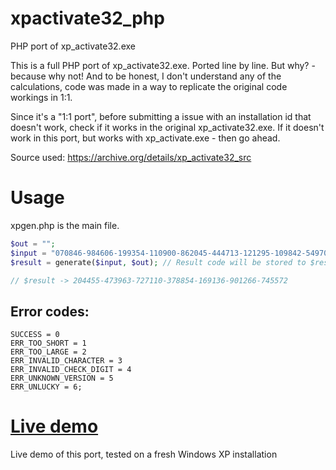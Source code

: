 # xpactivate32_php
PHP port of xp_activate32.exe

This is a full PHP port of xp_activate32.exe. Ported line by line. But why? - because why not! And to be honest, I don't understand any of the calculations, code was made in a way to replicate the original code workings in 1:1.

Since it's a "1:1 port", before submitting a issue with an installation id that doesn't work, check if it works in the original xp\_activate32.exe. If it doesn't work in this port, but works with xp\_activate.exe - then go ahead. 

Source used: https://archive.org/details/xp_activate32_src

# Usage
xpgen.php is the main file.
```php
$out = ""; 
$input = "070846-984606-199354-110900-862045-444713-121295-109842-549701";
$result = generate($input, $out); // Result code will be stored to $result and generated activation id to $out

// $result -> 204455-473963-727110-378854-169136-901266-745572
```

## Error codes: 
```
SUCCESS = 0
ERR_TOO_SHORT = 1
ERR_TOO_LARGE = 2
ERR_INVALID_CHARACTER = 3
ERR_INVALID_CHECK_DIGIT = 4
ERR_UNKNOWN_VERSION = 5
ERR_UNLUCKY = 6;
```

# [Live demo](https://maniek86.xyz/dev/xpgen/xpgen.html)
Live demo of this port, tested on a fresh Windows XP installation
